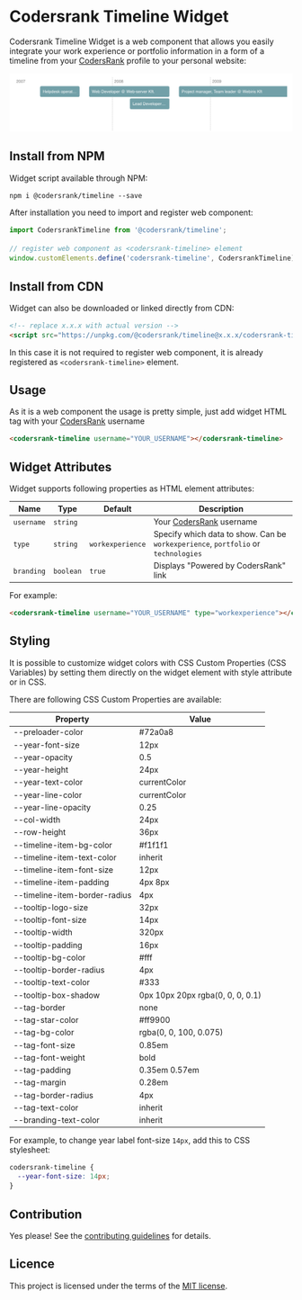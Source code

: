 # Codersrank Timeline Widget

<!-- DOCS_START -->

Codersrank Timeline Widget is a web component that allows you easily integrate your work experience or portfolio information in a form of a timeline from your [CodersRank](https://codersrank.io) profile to your personal website:

<img src="preview.png" />

## Install from NPM

Widget script available through NPM:

```
npm i @codersrank/timeline --save
```

After installation you need to import and register web component:

```js
import CodersrankTimeline from '@codersrank/timeline';

// register web component as <codersrank-timeline> element
window.customElements.define('codersrank-timeline', CodersrankTimeline);
```

## Install from CDN

Widget can also be downloaded or linked directly from CDN:

```html
<!-- replace x.x.x with actual version -->
<script src="https://unpkg.com/@codersrank/timeline@x.x.x/codersrank-timeline.min.js"></script>
```

In this case it is not required to register web component, it is already registered as `<codersrank-timeline>` element.

## Usage

As it is a web component the usage is pretty simple, just add widget HTML tag with your [CodersRank](https://codersrank.io) username

```html
<codersrank-timeline username="YOUR_USERNAME"></codersrank-timeline>
```

## Widget Attributes

Widget supports following properties as HTML element attributes:

| Name       | Type      | Default          | Description                                                                        |
| ---------- | --------- | ---------------- | ---------------------------------------------------------------------------------- |
| `username` | `string`  |                  | Your [CodersRank](https://codersrank.io) username                                  |
| `type`     | `string`  | `workexperience` | Specify which data to show. Can be `workexperience`, `portfolio` or `technologies` |
| `branding` | `boolean` | `true`           | Displays "Powered by CodersRank" link                                              |

For example:

```html
<codersrank-timeline username="YOUR_USERNAME" type="workexperience"></codersrank-timeline>
```

## Styling

It is possible to customize widget colors with CSS Custom Properties (CSS Variables) by setting them directly on the widget element with style attribute or in CSS.

There are following CSS Custom Properties are available:

| Property                      | Value                            |
| ----------------------------- | -------------------------------- |
| --preloader-color             | #72a0a8                          |
| --year-font-size              | 12px                             |
| --year-opacity                | 0.5                              |
| --year-height                 | 24px                             |
| --year-text-color             | currentColor                     |
| --year-line-color             | currentColor                     |
| --year-line-opacity           | 0.25                             |
| --col-width                   | 24px                             |
| --row-height                  | 36px                             |
| --timeline-item-bg-color      | #f1f1f1                          |
| --timeline-item-text-color    | inherit                          |
| --timeline-item-font-size     | 12px                             |
| --timeline-item-padding       | 4px 8px                          |
| --timeline-item-border-radius | 4px                              |
| --tooltip-logo-size           | 32px                             |
| --tooltip-font-size           | 14px                             |
| --tooltip-width               | 320px                            |
| --tooltip-padding             | 16px                             |
| --tooltip-bg-color            | #fff                             |
| --tooltip-border-radius       | 4px                              |
| --tooltip-text-color          | #333                             |
| --tooltip-box-shadow          | 0px 10px 20px rgba(0, 0, 0, 0.1) |
| --tag-border                  | none                             |
| --tag-star-color              | #ff9900                          |
| --tag-bg-color                | rgba(0, 0, 100, 0.075)           |
| --tag-font-size               | 0.85em                           |
| --tag-font-weight             | bold                             |
| --tag-padding                 | 0.35em 0.57em                    |
| --tag-margin                  | 0.28em                           |
| --tag-border-radius           | 4px                              |
| --tag-text-color              | inherit                          |
| --branding-text-color         | inherit                          |

For example, to change year label font-size `14px`, add this to CSS stylesheet:

```css
codersrank-timeline {
  --year-font-size: 14px;
}
```

## Contribution

Yes please! See the [contributing guidelines](https://github.com/codersrank-org/timeline-widget/blob/master/CONTRIBUTING.md) for details.

## Licence

This project is licensed under the terms of the [MIT license](https://github.com/codersrank-org/timeline-widget/blob/master/LICENSE).
